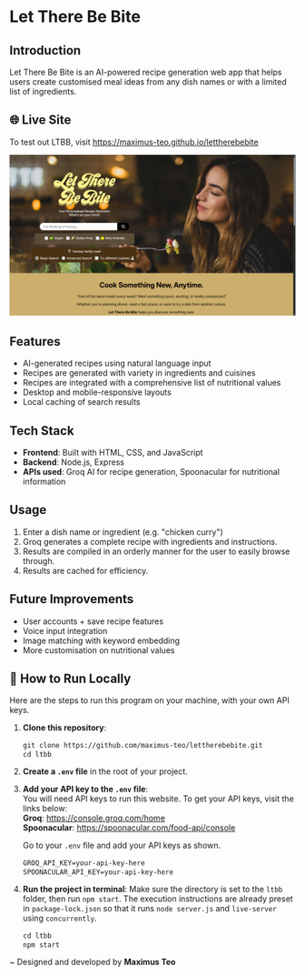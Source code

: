 # Let There Be Bite

## Introduction
Let There Be Bite is an AI-powered recipe generation web app that helps users create customised meal ideas from any dish names or with a limited list of ingredients.

## 🌐 Live Site
To test out LTBB, visit https://maximus-teo.github.io/lettherebebite

![demo screenshot](./images/ltbb_screenshot.png)

## Features
+ AI-generated recipes using natural language input
+ Recipes are generated with variety in ingredients and cuisines
+ Recipes are integrated with a comprehensive list of nutritional values
+ Desktop and mobile-responsive layouts
+ Local caching of search results

## Tech Stack
+ **Frontend**: Built with HTML, CSS, and JavaScript
+ **Backend**: Node.js, Express
+ **APIs used**: Groq AI for recipe generation, Spoonacular for nutritional information

## Usage
1. Enter a dish name or ingredient (e.g. "chicken curry")
2. Groq generates a complete recipe with ingredients and instructions.
3. Results are compiled in an orderly manner for the user to easily browse through.
4. Results are cached for efficiency.

## Future Improvements
+ User accounts + save recipe features
+ Voice input integration
+ Image matching with keyword embedding
+ More customisation on nutritional values

## 📌 How to Run Locally
Here are the steps to run this program on your machine, with your own API keys.

1. **Clone this repository**:
   ```
   git clone https://github.com/maximus-teo/lettherebebite.git
   cd ltbb
   ```

2. **Create a `.env` file** in the root of your project.

3. **Add your API key to the `.env` file**: <br />
    You will need API keys to run this website. To get your API keys, visit the links below: <br />
    **Groq**: https://console.groq.com/home <br />
    **Spoonacular**: https://spoonacular.com/food-api/console <br />

    Go to your `.env` file and add your API keys as shown.
    ```
    GROQ_API_KEY=your-api-key-here
    SPOONACULAR_API_KEY=your-api-key-here
    ```

4. **Run the project in terminal**:
    Make sure the directory is set to the `ltbb` folder, then run `npm start`.
    The execution instructions are already preset in `package-lock.json` so that it runs `node server.js` and `live-server` using `concurrently`.
    ```
    cd ltbb
    npm start
    ```

~ Designed and developed by **Maximus Teo**